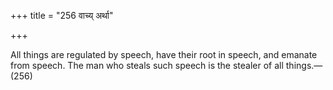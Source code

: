 +++
title = "256 वाच्य् अर्था"

+++

All things are regulated by speech, have their root in speech, and emanate from speech. The man who steals such speech is the stealer of all things.—(256)